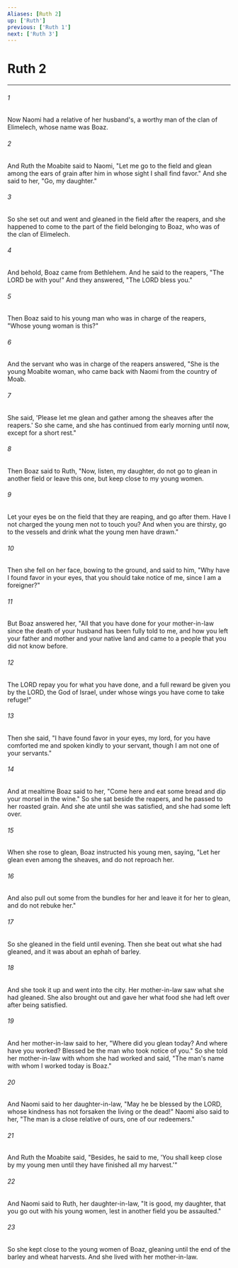 ```yaml
---
Aliases: [Ruth 2]
up: ['Ruth']
previous: ['Ruth 1']
next: ['Ruth 3']
---
```

# Ruth 2
***



###### 1 
Now Naomi had a relative of her husband's, a worthy man of the clan of Elimelech, whose name was Boaz. 

###### 2 
And Ruth the Moabite said to Naomi, "Let me go to the field and glean among the ears of grain after him in whose sight I shall find favor." And she said to her, "Go, my daughter." 

###### 3 
So she set out and went and gleaned in the field after the reapers, and she happened to come to the part of the field belonging to Boaz, who was of the clan of Elimelech. 

###### 4 
And behold, Boaz came from Bethlehem. And he said to the reapers, "The LORD be with you!" And they answered, "The LORD bless you." 

###### 5 
Then Boaz said to his young man who was in charge of the reapers, "Whose young woman is this?" 

###### 6 
And the servant who was in charge of the reapers answered, "She is the young Moabite woman, who came back with Naomi from the country of Moab. 

###### 7 
She said, 'Please let me glean and gather among the sheaves after the reapers.' So she came, and she has continued from early morning until now, except for a short rest." 

###### 8 
Then Boaz said to Ruth, "Now, listen, my daughter, do not go to glean in another field or leave this one, but keep close to my young women. 

###### 9 
Let your eyes be on the field that they are reaping, and go after them. Have I not charged the young men not to touch you? And when you are thirsty, go to the vessels and drink what the young men have drawn." 

###### 10 
Then she fell on her face, bowing to the ground, and said to him, "Why have I found favor in your eyes, that you should take notice of me, since I am a foreigner?" 

###### 11 
But Boaz answered her, "All that you have done for your mother-in-law since the death of your husband has been fully told to me, and how you left your father and mother and your native land and came to a people that you did not know before. 

###### 12 
The LORD repay you for what you have done, and a full reward be given you by the LORD, the God of Israel, under whose wings you have come to take refuge!" 

###### 13 
Then she said, "I have found favor in your eyes, my lord, for you have comforted me and spoken kindly to your servant, though I am not one of your servants." 

###### 14 
And at mealtime Boaz said to her, "Come here and eat some bread and dip your morsel in the wine." So she sat beside the reapers, and he passed to her roasted grain. And she ate until she was satisfied, and she had some left over. 

###### 15 
When she rose to glean, Boaz instructed his young men, saying, "Let her glean even among the sheaves, and do not reproach her. 

###### 16 
And also pull out some from the bundles for her and leave it for her to glean, and do not rebuke her." 

###### 17 
So she gleaned in the field until evening. Then she beat out what she had gleaned, and it was about an ephah of barley. 

###### 18 
And she took it up and went into the city. Her mother-in-law saw what she had gleaned. She also brought out and gave her what food she had left over after being satisfied. 

###### 19 
And her mother-in-law said to her, "Where did you glean today? And where have you worked? Blessed be the man who took notice of you." So she told her mother-in-law with whom she had worked and said, "The man's name with whom I worked today is Boaz." 

###### 20 
And Naomi said to her daughter-in-law, "May he be blessed by the LORD, whose kindness has not forsaken the living or the dead!" Naomi also said to her, "The man is a close relative of ours, one of our redeemers." 

###### 21 
And Ruth the Moabite said, "Besides, he said to me, 'You shall keep close by my young men until they have finished all my harvest.'" 

###### 22 
And Naomi said to Ruth, her daughter-in-law, "It is good, my daughter, that you go out with his young women, lest in another field you be assaulted." 

###### 23 
So she kept close to the young women of Boaz, gleaning until the end of the barley and wheat harvests. And she lived with her mother-in-law.
